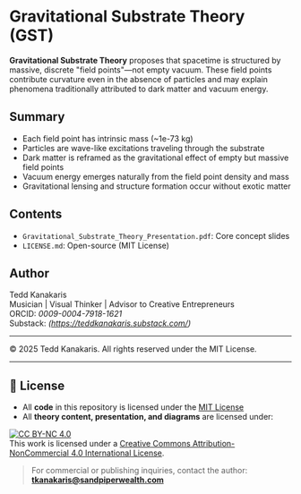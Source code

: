 # Gravitational Substrate Theory (GST)

**Gravitational Substrate Theory** proposes that spacetime is structured by massive, discrete "field points"—not empty vacuum. These field points contribute curvature even in the absence of particles and may explain phenomena traditionally attributed to dark matter and vacuum energy.

## Summary

- Each field point has intrinsic mass (~1e-73 kg)
- Particles are wave-like excitations traveling through the substrate
- Dark matter is reframed as the gravitational effect of empty but massive field points
- Vacuum energy emerges naturally from the field point density and mass
- Gravitational lensing and structure formation occur without exotic matter

## Contents

- `Gravitational_Substrate_Theory_Presentation.pdf`: Core concept slides
- `LICENSE.md`: Open-source (MIT License)

## Author

Tedd Kanakaris  
Musician | Visual Thinker | Advisor to Creative Entrepreneurs  
ORCID: _0009-0004-7918-1621_  
Substack: _(https://teddkanakaris.substack.com/)_

---

© 2025 Tedd Kanakaris. All rights reserved under the MIT License.

---

## 📜 License

- All **code** in this repository is licensed under the [MIT License](LICENSE.md)
- All **theory content, presentation, and diagrams** are licensed under:

[![CC BY-NC 4.0](https://licensebuttons.net/l/by-nc/4.0/88x31.png)](https://creativecommons.org/licenses/by-nc/4.0/)  
This work is licensed under a [Creative Commons Attribution-NonCommercial 4.0 International License](https://creativecommons.org/licenses/by-nc/4.0/).

> For commercial or publishing inquiries, contact the author: **tkanakaris@sandpiperwealth.com**

